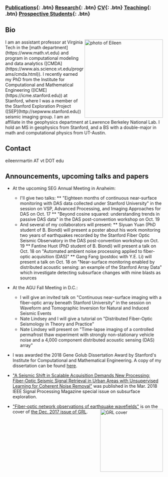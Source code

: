 ### [Publications](/publications){: .btn}     [Research](/research){: .btn}      [CV](/docs/ermartin_CV.pdf){: .btn}       [Teaching](/teaching){: .btn} 	[Prospective Students](/prospectiveStudents){: .btn}

## Bio

<img src="https://eileenrmartin.github.io/img/eileen.jpg" alt="photo of Eileen" align="right" style="width: 250px;"/>
I am an assistant professor at Virginia Tech in the [math department](https://www.math.vt.edu) and program in computational modeling and data analytics ([CMDA](https://www.ais.science.vt.edu/programs/cmda.html)). I recently earned my PhD from the Institute for Computational and Mathematical Engineering ([ICME](https://icme.stanford.edu)) at Stanford, where I was a member of the Stanford Exploration Project ([SEP](http://sepwww.stanford.edu)) seismic imaging group. I am an affiliate in the geophysics department at Lawrence Berkeley National Lab. I hold an MS in geophysics from Stanford, and a BS with a double-major in math and computational physics from UT-Austin.  

## Contact

eileenrmartin AT vt DOT edu


## Announcements, upcoming talks and papers

* At the upcoming SEG Annual Meeting in Anaheim:
  - I'll give two talks:
    ** "Eighteen months of continuous near-surface monitoring with DAS data collected under Stanford University" in the session on VSP, Advanced Processing, and Imaging Approaches for DAS on Oct. 17
    ** "Beyond cosine squared: understanding trends in passive DAS data" in the DAS post-convention workshop on Oct. 19
  - And several of my collaborators will present: 
    ** Siyuan Yuan (PhD student of B. Biondi) will present a poster about his work monitoring two years of earthquakes recorded by the Stanford Fiber Optic Seismic Observatory in the DAS post-convention workshop on Oct. 19
    ** Fantine Huot (PhD student of B. Biondi) will present a talk on Oct. 18 on "Automated ambient noise processing applied to fiber-optic acquisition (DAS)"
    ** Gang Fang (postdoc with Y.E. Li) will present a talk on Oct. 18 on "Near-surface monitoring enabled by distributed acoustic sensing: an example of the Stanford Array Data" which investigate detecting subsurface changes with mine blasts as sources

* At the AGU Fall Meeting in D.C.:
  - I will give an invited talk on "Continuous near-surface imaging with a fiber-optic array beneath Stanford University" in the session on Waveform and Tomographic Inversion for Natural and Induced Seismic Events
  - Nate Lindsey and I will give a tutorial on "Distributed Fiber-Optic Seismology in Theory and Practice"
  - Nate Lindsey will present on "Time-lapse imaging of a controlled permafrost thaw experiment with strongly non-stationary vehicle noise and a 4,000 component distributed acoustic sensing (DAS) array"


* I was awarded the 2018 Gene Golub Dissertation Award by Stanford's Institute for Computational and Mathematical Engineering. A copy of my dissertation can be found [here](http://sepwww.stanford.edu/data/media/public/docs/sep173/dissertation.pdf). 


* ["A Seismic Shift in Scalable Acquisition Demands New Processing: Fiber-Optic Seismic Signal Retrieval in Urban Areas with Unsupervised Learning for Coherent Noise Removal"](http://ieeexplore.ieee.org/document/8310692/) was published in the Mar. 2018 IEEE Signal Processing Magazine special issue on subsurface exploration. 

* ["Fiber-optic network observations of earthquake wavefields"](http://onlinelibrary.wiley.com/doi/10.1002/2017GL075722/full) is on the cover of [the Dec. 2017 issue of GRL](http://agupubs.onlinelibrary.wiley.com/hub/issue/10.1002/grl.v44.23/). <img src="https://eileenrmartin.github.io/img/GRL-cover-Dec2017.jpg" alt="GRL cover" align="right" style="width: 200px;"/>
